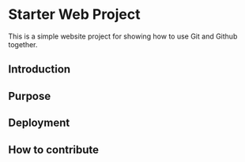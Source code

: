 # Starter Web Project
This is a simple website project for 
showing how to use Git and Github together.

## Introduction


## Purpose

## Deployment

## How to contribute 
